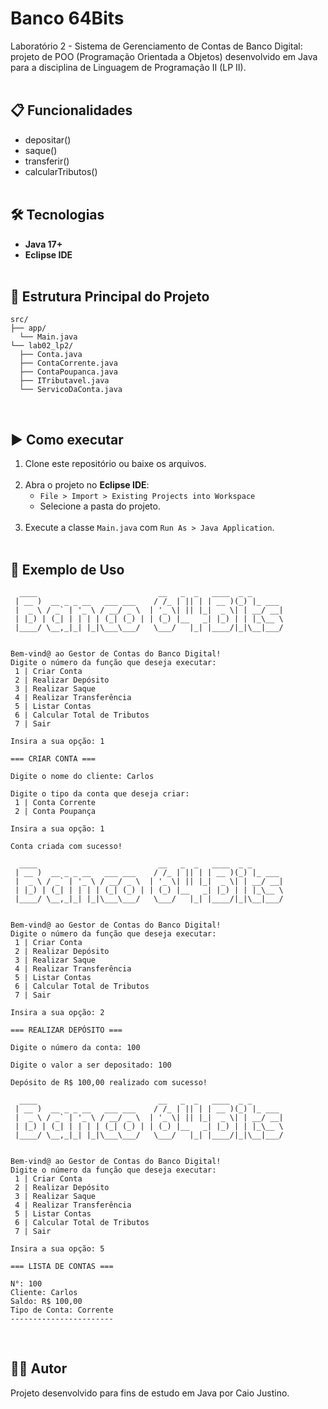 # Banco 64Bits

Laboratório 2 - Sistema de Gerenciamento de Contas de Banco Digital: projeto de POO (Programação Orientada a Objetos) desenvolvido em Java para a disciplina de Linguagem de Programação II (LP II).<br><br>

## 📋 Funcionalidades

- depositar()
- saque()
- transferir()
- calcularTributos()<br><br>

## 🛠 Tecnologias

- **Java 17+**
- **Eclipse IDE**<br><br>

## 📂 Estrutura Principal do Projeto

```
src/
├── app/
  └── Main.java
└── lab02_lp2/
  ├── Conta.java
  ├── ContaCorrente.java
  ├── ContaPoupanca.java
  ├── ITributavel.java
  └── ServicoDaConta.java
```

<br>

## ▶️ Como executar

1. Clone este repositório ou baixe os arquivos.<br><br>
2. Abra o projeto no **Eclipse IDE**:
   - `File > Import > Existing Projects into Workspace`
   - Selecione a pasta do projeto.<br><br>
3. Execute a classe `Main.java` com `Run As > Java Application`.<br><br>

## 📌 Exemplo de Uso
```
  ____                           __   _  _   ____  _ _       
 | __ )  __ _ _ __   ___ ___    / /_ | || | | __ )(_) |_ ___ 
 |  _ \ / _` | '_ \ / __/ _ \  | '_ \| || |_|  _ \| | __/ __|
 | |_) | (_| | | | | (_| (_) | | (_) |__   _| |_) | | |_\__ \
 |____/ \__,_|_| |_|\___\___/   \___/   |_| |____/|_|\__|___/
                                                             

Bem-vind@ ao Gestor de Contas do Banco Digital!
Digite o número da função que deseja executar:
 1 | Criar Conta
 2 | Realizar Depósito
 3 | Realizar Saque
 4 | Realizar Transferência
 5 | Listar Contas
 6 | Calcular Total de Tributos
 7 | Sair

Insira a sua opção: 1

=== CRIAR CONTA ===

Digite o nome do cliente: Carlos

Digite o tipo da conta que deseja criar:
 1 | Conta Corrente
 2 | Conta Poupança

Insira a sua opção: 1

Conta criada com sucesso!

  ____                           __   _  _   ____  _ _       
 | __ )  __ _ _ __   ___ ___    / /_ | || | | __ )(_) |_ ___ 
 |  _ \ / _` | '_ \ / __/ _ \  | '_ \| || |_|  _ \| | __/ __|
 | |_) | (_| | | | | (_| (_) | | (_) |__   _| |_) | | |_\__ \
 |____/ \__,_|_| |_|\___\___/   \___/   |_| |____/|_|\__|___/
                                                             

Bem-vind@ ao Gestor de Contas do Banco Digital!
Digite o número da função que deseja executar:
 1 | Criar Conta
 2 | Realizar Depósito
 3 | Realizar Saque
 4 | Realizar Transferência
 5 | Listar Contas
 6 | Calcular Total de Tributos
 7 | Sair

Insira a sua opção: 2

=== REALIZAR DEPÓSITO ===

Digite o número da conta: 100

Digite o valor a ser depositado: 100

Depósito de R$ 100,00 realizado com sucesso!

  ____                           __   _  _   ____  _ _       
 | __ )  __ _ _ __   ___ ___    / /_ | || | | __ )(_) |_ ___ 
 |  _ \ / _` | '_ \ / __/ _ \  | '_ \| || |_|  _ \| | __/ __|
 | |_) | (_| | | | | (_| (_) | | (_) |__   _| |_) | | |_\__ \
 |____/ \__,_|_| |_|\___\___/   \___/   |_| |____/|_|\__|___/
                                                             

Bem-vind@ ao Gestor de Contas do Banco Digital!
Digite o número da função que deseja executar:
 1 | Criar Conta
 2 | Realizar Depósito
 3 | Realizar Saque
 4 | Realizar Transferência
 5 | Listar Contas
 6 | Calcular Total de Tributos
 7 | Sair

Insira a sua opção: 5

=== LISTA DE CONTAS ===

N°: 100
Cliente: Carlos
Saldo: R$ 100,00
Tipo de Conta: Corrente
-----------------------
```
<br>

## 👨‍💻 Autor

Projeto desenvolvido para fins de estudo em Java por Caio Justino.
